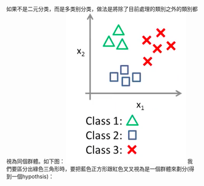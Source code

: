 如果不是二元分类，而是多类别分类，做法是將除了目前處理的類別之外的類別都視為同個群體。如下图：
![](16.png)
我們要區分出綠色三角形時，要把藍色正方形跟紅色叉叉視為是一個群體來劃分(得到一個hypothsis)：
